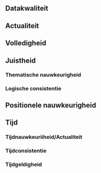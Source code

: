 Datakwaliteit
-------------

Actualiteit
-----------

Volledigheid
------------

Juistheid
---------

### Thematische nauwkeurigheid

### Logische consistentie

Positionele nauwkeurigheid
--------------------------

Tijd
----

### Tijdnauwkeuriiheid/Actualiteit

### Tijdconsistentie

### Tijdgeldigheid
